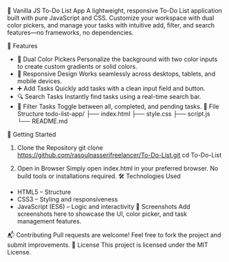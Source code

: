 📝 Vanilla JS To-Do List App
A lightweight, responsive To-Do List application built with pure JavaScript and CSS. Customize your workspace with dual color pickers, and manage your tasks with intuitive add, filter, and search features—no frameworks, no dependencies.

🌟 Features
- 🎨 Dual Color Pickers
Personalize the background with two color inputs to create custom gradients or solid colors.
- 📱 Responsive Design
Works seamlessly across desktops, tablets, and mobile devices.
- ➕ Add Tasks
Quickly add tasks with a clean input field and button.
- 🔍 Search Tasks
Instantly find tasks using a real-time search bar.
- 🧹 Filter Tasks
Toggle between all, completed, and pending tasks.
📂 File Structure
todo-list-app/
├── index.html
├── style.css
├── script.js
└── README.md


🚀 Getting Started
1. Clone the Repository
git clone https://github.com/rasoulnasserifreelancer/To-Do-List.git
cd To-Do-List


2. Open in Browser
Simply open index.html in your preferred browser. No build tools or installations required.
🛠️ Technologies Used
- HTML5 – Structure
- CSS3 – Styling and responsiveness
- JavaScript (ES6) – Logic and interactivity
📸 Screenshots
Add screenshots here to showcase the UI, color picker, and task management features.

📬 Contributing
Pull requests are welcome! Feel free to fork the project and submit improvements.
📄 License
This project is licensed under the MIT License.


